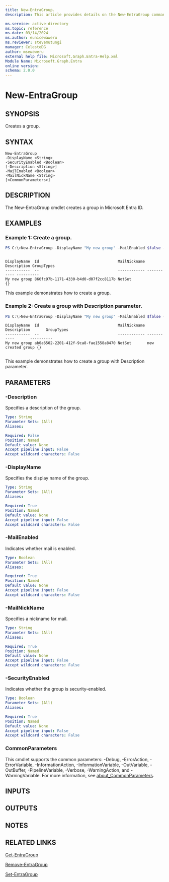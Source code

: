 ```yaml
---
title: New-EntraGroup.
description: This article provides details on the New-EntraGroup command.

ms.service: active-directory
ms.topic: reference
ms.date: 03/14/2024
ms.author: eunicewaweru
ms.reviewer: stevemutungi
manager: CelesteDG
author: msewaweru
external help file: Microsoft.Graph.Entra-Help.xml
Module Name: Microsoft.Graph.Entra
online version:
schema: 2.0.0
---
```


# New-EntraGroup

## SYNOPSIS
Creates a group.

## SYNTAX

```
New-EntraGroup 
-DisplayName <String> 
-SecurityEnabled <Boolean> 
[-Description <String>] 
-MailEnabled <Boolean>
-MailNickName <String> 
[<CommonParameters>]
```

## DESCRIPTION
The New-EntraGroup cmdlet creates a group in Microsoft Entra ID.

## EXAMPLES

### Example 1: Create a group.

```powershell
PS C:\>New-EntraGroup -DisplayName "My new group" -MailEnabled $false -SecurityEnabled $true -MailNickName "NotSet"
```
```output

DisplayName  Id                                   MailNickname Description GroupTypes
-----------  --                                   ------------ ----------- ----------
My new group 866fc97b-1171-4330-b4d0-d07f2cc8117b NotSet                   {}
```
This example demonstrates how to create a group.

### Example 2: Create a group with Description parameter.

```powershell
PS C:\>New-EntraGroup -DisplayName "My new group" -MailEnabled $false -SecurityEnabled $true -MailNickName "NotSet" -Description "new created group"

```
```output
DisplayName  Id                                   MailNickname Description       GroupTypes
-----------  --                                   ------------ -----------       ----------
My new group ab0a6502-2201-412f-9ca8-fae1558a8470 NotSet       new created group {}


```
This example demonstrates how to create a group with Description parameter.


## PARAMETERS

### -Description
Specifies a description of the group.

```yaml
Type: String
Parameter Sets: (All)
Aliases:

Required: False
Position: Named
Default value: None
Accept pipeline input: False
Accept wildcard characters: False
```

### -DisplayName
Specifies the display name of the group.

```yaml
Type: String
Parameter Sets: (All)
Aliases:

Required: True
Position: Named
Default value: None
Accept pipeline input: False
Accept wildcard characters: False
```
### -MailEnabled
Indicates whether mail is enabled.

```yaml
Type: Boolean
Parameter Sets: (All)
Aliases:

Required: True
Position: Named
Default value: None
Accept pipeline input: False
Accept wildcard characters: False
```

### -MailNickName
Specifies a nickname for mail.

```yaml
Type: String
Parameter Sets: (All)
Aliases:

Required: True
Position: Named
Default value: None
Accept pipeline input: False
Accept wildcard characters: False
```

### -SecurityEnabled
Indicates whether the group is security-enabled.

```yaml
Type: Boolean
Parameter Sets: (All)
Aliases:

Required: True
Position: Named
Default value: None
Accept pipeline input: False
Accept wildcard characters: False
```

### CommonParameters
This cmdlet supports the common parameters: -Debug, -ErrorAction, -ErrorVariable, -InformationAction, -InformationVariable, -OutVariable, -OutBuffer, -PipelineVariable, -Verbose, -WarningAction, and -WarningVariable. For more information, see [about_CommonParameters](https://go.microsoft.com/fwlink/?LinkID=113216).

## INPUTS

## OUTPUTS

## NOTES

## RELATED LINKS

[Get-EntraGroup](Get-EntraGroup.md)

[Remove-EntraGroup](Remove-EntraGroup.md)

[Set-EntraGroup](Set-EntraGroup.md)

